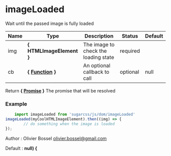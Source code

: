# imageLoaded

Wait until the passed image is fully loaded



Name  |  Type  |  Description  |  Status  |  Default
------------  |  ------------  |  ------------  |  ------------  |  ------------
img  |  **{ HTMLImageElement }**  |  The image to check the loading state  |  required  |
cb  |  **{ [Function](https://developer.mozilla.org/fr/docs/Web/JavaScript/Reference/Objets_globaux/Function) }**  |  An optional callback to call  |  optional  |  null

Return **{ [Promise](https://developer.mozilla.org/fr/docs/Web/JavaScript/Reference/Objets_globaux/Promise) }** The promise that will be resolved

### Example
```js
	import imageLoaded from 'sugarcss/js/dom/imageLoaded'
imageLoaded(myCoolHTMLImageElement).then((img) => {
		// do something when the image is loaded
});
```
Author : Olivier Bossel <olivier.bossel@gmail.com>

Default : **null) {**